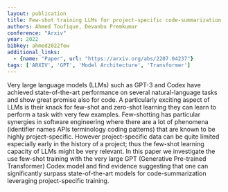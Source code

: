 ```yaml
---
layout: publication
title: Few-shot training LLMs for project-specific code-summarization
authors: Ahmed Toufique, Devanbu Premkumar
conference: "Arxiv"
year: 2022
bibkey: ahmed2022few
additional_links:
  - {name: "Paper", url: "https://arxiv.org/abs/2207.04237"}
tags: ['ARXIV', 'GPT', 'Model Architecture', 'Transformer']
---
```

Very large language models (LLMs) such as GPT-3 and Codex have achieved state-of-the-art performance on several natural-language tasks and show great promise also for code. A particularly exciting aspect of LLMs is their knack for few-shot and zero-shot learning they can learn to perform a task with very few examples. Few-shotting has particular synergies in software engineering where there are a lot of phenomena (identifier names APIs terminology coding patterns) that are known to be highly project-specific. However project-specific data can be quite limited especially early in the history of a project; thus the few-shot learning capacity of LLMs might be very relevant. In this paper we investigate the use few-shot training with the very large GPT (Generative Pre-trained Transformer) Codex model and find evidence suggesting that one can significantly surpass state-of-the-art models for code-summarization leveraging project-specific training.
